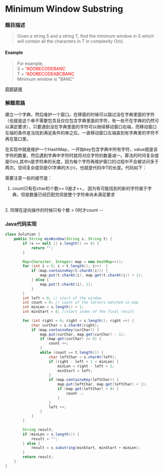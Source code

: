 # Minimum Window Substring

### 题目描述

>Given a string S and a string T, find the minimum window in S which will contain all the characters in T in complexity O(n).

#### Example
>For example,
<br> S = <font color=red>“ADOBECODEBANC</font>
<br> T = <font color=red>“ADOBECODEABCBANC</font>
<br> Minimum window is "BANC"

[原题链接](https://leetcode.com/problems/minimum-window-substring/description/)

### 解题思路
建立一个字典，然后维护一个窗口。在移窗的时候可以跳过没在字典里面的字符（也就是这个串不需要包含且仅仅包含字典里面的字符，有一些不在字典的仍然可以满足要求），只要遇到没在字典里面的字符可以继续移动窗口右端，而移动窗口左端的条件是当找到满足条件的串之后，一直移动窗口左端直到有字典里的字符不再在窗口里。

在实现中就是维护一个HashMap，一开始key包含字典中所有字符，value就是该字符的数量，然后遇到字典中字符时就将对应字符的数量减一。算法的时间复杂度是O(n),其中n是字符串的长度，因为每个字符再维护窗口的过程中不会被访问多于两次。空间复杂度则是O(字典的大小)，也就是代码中T的长度。代码如下： 

需要注意一些的细节是：
1. count只有在char的个数>= 0是才++， 因为有可能找到的新的字符属于字典，但是数量已经匹配完但是整个字符串尚未满足要求
<br> 
2. 同理在逆向操作的时候只有个数 > 0时才count --

###  Java代码实现

``` java
class Solution {
    public String minWindow(String s, String t) {
        if (s == null || s.length() == 0) {  
            return "";  
        }
        
        Map<Character, Integer> map = new HashMap<>();  
        for (int i = 0; i < t.length(); i++)  {  
            if (map.containsKey(t.charAt(i))) {  
                map.put(t.charAt(i), map.get(t.charAt(i)) + 1);  
            } else {  
                map.put(t.charAt(i), 1);  
            }  
        }  
        int left = 0; // start of the window
        int count = 0; // count of the letters matched in map
        int minLen = s.length() + 1;
        int minStart = 0; //start index of the final result
        
        for (int right = 0; right < s.length(); right ++) {
            char curChar = s.charAt(right);
            if (map.containsKey(curChar)) {
                map.put(curChar, map.get(curChar) - 1);  
                if (map.get(curChar) >= 0) {  
                    count ++;  
                }  
                while (count == t.length()) {
                    char leftChar = s.charAt(left);
                    if (right - left + 1 < minLen) {
                        minLen = right - left + 1;
                        minStart = left;
                    }
                    if (map.containsKey(leftChar)) {  
                        map.put(leftChar, map.get(leftChar) + 1);  
                        if (map.get(leftChar) > 0) {  
                            count--;  
                        }  
                    }
                    left ++;
                }
            }
        }
        
        String result;
        if (minLen > s.length()) {
            result = "";
        } else {
            result = s.substring(minStart, minStart + minLen);
        }
        return result;
    }
}
```